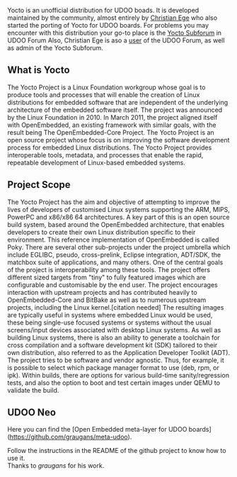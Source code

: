 Yocto is an unofficial distribution for UDOO boads.
It is developed maintained by the community, almost entirely by [Christian Ege](https://github.com/graugans) who also started the porting of Yocto for UDOO boards.
For problems you may encounter with this distribution your go-to place is the [Yocto Subforum](https://www.udoo.org/forum/forums/yocto.46/) in UDOO Forum
Also, Christian Ege is aso a [user](https://www.udoo.org/forum/members/graugans.37591/) of the UDOO Forum, as well as admin of the Yocto Subforum.

## What is Yocto
The Yocto Project is a Linux Foundation workgroup whose goal is to produce tools and processes that will enable the creation of Linux
distributions for embedded software that are independent of the underlying architecture of the embedded software itself.
The project was announced by the Linux Foundation in 2010.
In March 2011, the project aligned itself with OpenEmbedded, an existing framework with similar goals, with the result being The OpenEmbedded-Core Project.
The Yocto Project is an open source project whose focus is on improving the software development process for embedded Linux distributions.
The Yocto Project provides interoperable tools, metadata, and processes that enable the rapid, repeatable development of Linux-based embedded systems.

## Project Scope
The Yocto Project has the aim and objective of attempting to improve the lives of developers of customised Linux systems supporting the ARM, MIPS, PowerPC and x86/x86 64 architectures. A key part of this is an open source build system, based around the OpenEmbedded architecture, that enables developers to create their own Linux distribution specific to their environment.
This reference implementation of OpenEmbedded is called Poky.
There are several other sub-projects under the project umbrella which include EGLIBC, pseudo, cross-prelink, Eclipse integration, ADT/SDK, the matchbox suite of applications, and many others. One of the central goals of the project is interoperability among these tools.
The project offers different sized targets from "tiny" to fully featured images which are configurable and customisable by the end user. The project encourages interaction with upstream projects and has contributed heavily to OpenEmbedded-Core and BitBake as well as to numerous upstream projects, including the Linux kernel.[citation needed] The resulting images are typically useful in systems where embedded Linux would be used, these being single-use focused systems or systems without the usual screens/input devices associated with desktop Linux systems.
As well as building Linux systems, there is also an ability to generate a toolchain for cross compilation and a software development kit (SDK) tailored to their own distribution, also referred to as the Application Developer Toolkit (ADT). The project tries to be software and vendor agnostic. Thus, for example, it is possible to select which package manager format to use (deb, rpm, or ipk).
Within builds, there are options for various build-time sanity/regression tests, and also the option to boot and test certain images under QEMU to validate the build.

## UDOO Neo
Here you can find the [Open Embedded meta-layer for UDOO boards] (https://github.com/graugans/meta-udoo).  

Follow the instructions in the README of the github project to know how to use it.  
Thanks to *graugans* for his work.
